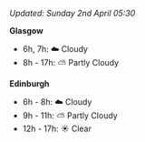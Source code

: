 *Updated: Sunday 2nd April 05:30*

**Glasgow**

* 6h, 7h: :cloud: Cloudy
* 8h - 17h: :partly_sunny: Partly Cloudy

**Edinburgh**

* 6h - 8h: :cloud: Cloudy
* 9h - 11h: :partly_sunny: Partly Cloudy
* 12h - 17h: :sunny: Clear
